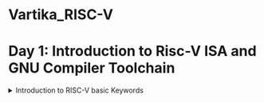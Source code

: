 # Vartika_RISC-V

# Day 1: Introduction to Risc-V ISA and GNU Compiler Toolchain

<details>
  <Summary>
    Introduction to RISC-V basic Keywords
  </Summary>
  
  RISC-V is an open standard instruction set architecture (ISA) based on reduced instruction set computer (RISC) principles. Unlike most other ISA designs, it is provided under royalty-free open-source licenses.RISC-V is a completely open architecture, allowing anyone to create processors based on the design or create improvements without complicated licensing agreements. RISC-V is a popular alternative to proprietary architectures available today, such as those by ARM. The concept behind RISC-V was motivated by the truth that most of the processor instructions were not utilized by most computer programs, so unnecessary decoding logic was being utilized within the designs of processors, consuming more power and area. The RISC-V processor was implemented to shorten the instruction set and invest more within register resources.

  # *From Apps to Hardware*

  The Applications that we generally use enters into the system software and then system software converts High Level Language into Assembly language and subsequently into binary form.
  
 System software has three components:
 1. Operating system
 2. Compiler
 3. Assembler

System software performs the following tasks:
1. It handles the I/O operations
2. It allocates the memory
3. It is low level system function
4. It takes the high level language and converts into binary.

  Following figure correctly depicts the flow diagram of system software.
  
![ProgLanguages06](https://github.com/Vartika-iiitb/Vartika/assets/140998716/3a49823c-7928-4749-89f5-23c291410813)


</details>

